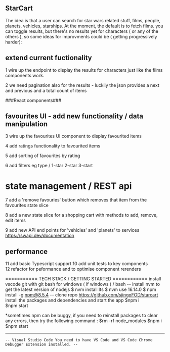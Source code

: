 ## StarCart

The idea is that a user can search for star wars related stuff, films, people, planets, vehicles, starships. At the moment, the default is
to fetch films. you can toggle results, but there's no results yet for characters ( or any of the others ), so some ideas for improvments
could be ( getting progressively harder):

## extend current fuctionality

1 wire up the endpoint to display the results for characters just like the films components work.

2 we need pagination also for the results - luckily the json provides a next and previous and a total count of items

###React components###

## favourites UI - add new functionality / data manipulation

3 wire up the favourites UI component to display favourited items

4 add ratings functionality to favourited items

5 add sorting of favourites by rating

6 add filters eg type / 1-star 2-star 3-start

# state management / REST api

7 add a 'remove favouries' button which removes that item from the favourites state slice

8 add a new state slice for a shopping cart with methods to add, remove, edit items

9 add new API end points for 'vehicles' and 'planets' to services https://swapi.dev/documentation

## performance

11 add basic Typescript support 10 add unit tests to key components  
12 refactor for peformance and to optimise component rerenders

=========== TECH STACK / GETTING STARTED ============ install vscode git with git bash for windows ( if windows ) / bash -- install nvm to
get the latest version of nodejs $ nvm install lts $ nvm use 16.14.0 $ npm install -g npm@8.5.4 -- clone repo
https://github.com/sjingoFOD/starcart install the packages and dependencies and start the app $npm i     
$npm start

\*sometimes npm can be buggy, if you need to reinstall packages to clear any errors, then try the following command :
$rm -rf node_modules
$npm i $npm start

---

    -- Visual Studio Code You need to have VS Code and VS Code Chrome Debugger Extension installed. --
